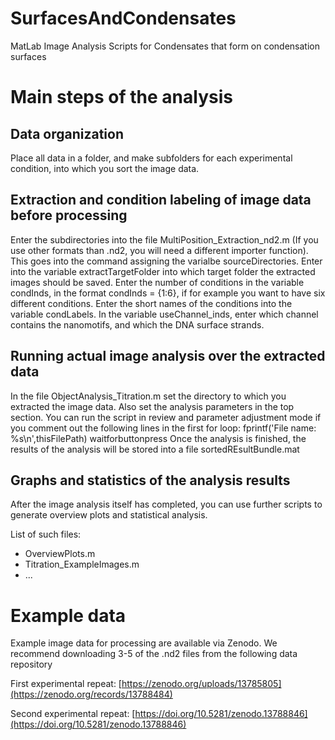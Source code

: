 # SurfacesAndCondensates
 MatLab Image Analysis Scripts for Condensates that form on condensation surfaces

# Main steps of the analysis

## Data organization
Place all data in a folder, and make subfolders for each experimental condition, into which you sort the image data.

## Extraction and condition labeling of image data before processing
Enter the subdirectories into the file MultiPosition_Extraction_nd2.m (If you use other formats than .nd2, you will need a different importer function). This goes into the command assigning the varialbe sourceDirectories.
Enter into the variable extractTargetFolder into which target folder the extracted images should be saved.
Enter the number of conditions in the variable condInds, in the format condInds = {1:6}, if for example you want to have six different conditions.
Enter the short names of the conditions into the variable condLabels.
In the variable useChannel_inds, enter which channel contains the nanomotifs, and which the DNA surface strands.

## Running actual image analysis over the extracted data

In the file ObjectAnalysis_Titration.m set the directory to which you extracted the image data.
Also set the analysis parameters in the top section.
You can run the script in review and parameter adjustment mode if you comment out the following lines in the first for loop:
fprintf('File name: %s\n',thisFilePath)
waitforbuttonpress
Once the analysis is finished, the results of the analysis will be stored into a file sortedREsultBundle.mat

## Graphs and statistics of the analysis results

After the image analysis itself has completed, you can use further scripts to generate overview plots and statistical analysis.

List of such files:
- OverviewPlots.m
- Titration_ExampleImages.m
- ...

# Example data
Example image data for processing are available via Zenodo. We recommend downloading 3-5 of the .nd2 files from the following data repository

First experimental repeat:
[https://zenodo.org/uploads/13785805](https://zenodo.org/records/13788484)

Second experimental repeat:
[https://doi.org/10.5281/zenodo.13788846](https://doi.org/10.5281/zenodo.13788846)
